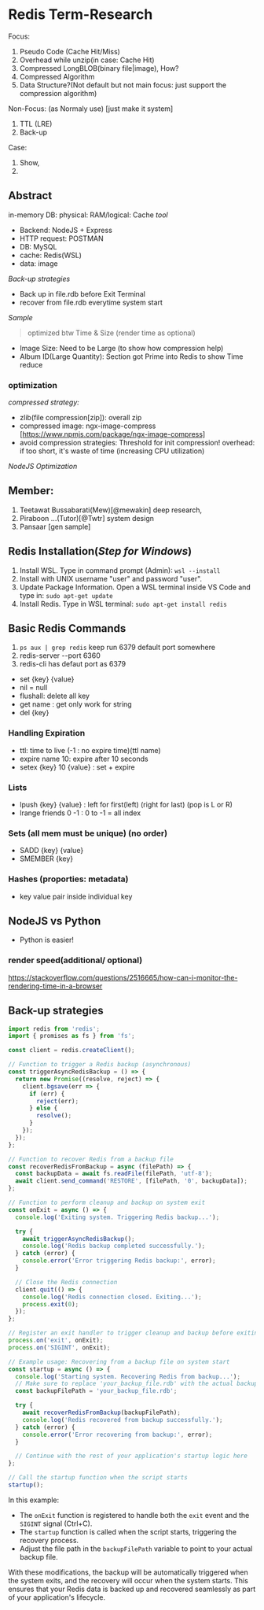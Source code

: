 # Redis Term-Research 

Focus:
1. Pseudo Code (Cache Hit/Miss)
2. Overhead while unzip(in case: Cache Hit)
3. Compressed LongBLOB(binary file|image), How?
4. Compressed Algorithm
5. Data Structure?(Not default but not main focus: just support the compression algorithm)

Non-Focus: (as Normaly use) [just make it system]
1. TTL (LRE)
2. Back-up

Case:
1. Show, 
2. 

## Abstract
in-memory DB: physical: RAM/logical: Cache
*tool*
- Backend: NodeJS + Express
- HTTP request: POSTMAN
- DB: MySQL
- cache: Redis(WSL)
- data: image

*Back-up strategies*
- Back up in file.rdb before Exit Terminal
- recover from file.rdb everytime system start

*Sample*
> optimized btw Time & Size (render time as optional)
- Image Size: Need to be Large (to show how compression help)
- Album ID(Large Quantity): Section got Prime into Redis to show Time reduce

### optimization
*compressed strategy:*
- zlib(file compression[zip]): overall zip
- compressed image: ngx-image-compress [https://www.npmjs.com/package/ngx-image-compress]
- avoid compression strategies:
    Threshold for init compression!
    overhead: if too short, it's waste of time (increasing CPU utilization)

*NodeJS Optimization*

## Member:
1. Teetawat Bussabarati(Mew)[@mewakin] deep research, 
2. Piraboon ...(Tutor)[@Twtr] system design
3. Pansaar [gen sample]
 
## Redis Installation(*Step for Windows*)
 1. Install WSL. Type in command prompt (Admin): `wsl --install`
 2. Install with UNIX username "user" and password "user".
 3. Update Package Information. Open a WSL terminal inside VS Code and type in: `sudo apt-get update`
 4. Install Redis. Type in WSL terminal: `sudo apt-get install redis`

## Basic Redis Commands
1. `ps aux | grep redis` keep run 6379 default port somewhere
2. redis-server --port 6360
3. redis-cli has defaut port as 6379

- set {key} {value}
- nil = null
- flushall: delete all key
- get name : get only work for string
- del {key}

### Handling Expiration
- ttl: time to live (-1 : no expire time)(ttl name)
- expire name 10: expire after 10 seconds
- setex {key} 10 {value} : set + expire

### Lists
- lpush {key} {value} : left for first(left) (right for last) (pop is L or R)
- lrange friends 0 -1 : 0 to -1 = all index

### Sets (all mem must be unique) (no order)
- SADD {key} {value}
- SMEMBER {key}

### Hashes (proporties: metadata)
- key value pair inside individual key

## NodeJS vs Python 
- Python is easier!

### render speed(additional/ optional)
https://stackoverflow.com/questions/2516665/how-can-i-monitor-the-rendering-time-in-a-browser

## Back-up strategies 
```javascript
import redis from 'redis';
import { promises as fs } from 'fs';

const client = redis.createClient();

// Function to trigger a Redis backup (asynchronous)
const triggerAsyncRedisBackup = () => {
  return new Promise((resolve, reject) => {
    client.bgsave(err => {
      if (err) {
        reject(err);
      } else {
        resolve();
      }
    });
  });
};

// Function to recover Redis from a backup file
const recoverRedisFromBackup = async (filePath) => {
  const backupData = await fs.readFile(filePath, 'utf-8');
  await client.send_command('RESTORE', [filePath, '0', backupData]);
};

// Function to perform cleanup and backup on system exit
const onExit = async () => {
  console.log('Exiting system. Triggering Redis backup...');

  try {
    await triggerAsyncRedisBackup();
    console.log('Redis backup completed successfully.');
  } catch (error) {
    console.error('Error triggering Redis backup:', error);
  }

  // Close the Redis connection
  client.quit(() => {
    console.log('Redis connection closed. Exiting...');
    process.exit(0);
  });
};

// Register an exit handler to trigger cleanup and backup before exiting
process.on('exit', onExit);
process.on('SIGINT', onExit);

// Example usage: Recovering from a backup file on system start
const startup = async () => {
  console.log('Starting system. Recovering Redis from backup...');
  // Make sure to replace 'your_backup_file.rdb' with the actual backup file path
  const backupFilePath = 'your_backup_file.rdb';

  try {
    await recoverRedisFromBackup(backupFilePath);
    console.log('Redis recovered from backup successfully.');
  } catch (error) {
    console.error('Error recovering from backup:', error);
  }

  // Continue with the rest of your application's startup logic here
};

// Call the startup function when the script starts
startup();
```
In this example:

- The `onExit` function is registered to handle both the `exit` event and the `SIGINT` signal (Ctrl+C).
- The `startup` function is called when the script starts, triggering the recovery process.
- Adjust the file path in the `backupFilePath` variable to point to your actual backup file.

With these modifications, the backup will be automatically triggered when the system exits, and the recovery will occur when the system starts. This ensures that your Redis data is backed up and recovered seamlessly as part of your application's lifecycle.